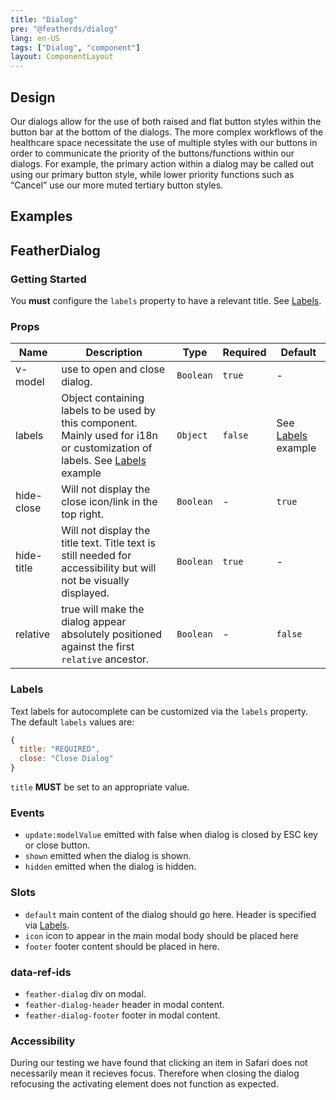 ```yaml
---
title: "Dialog"
pre: "@featherds/dialog"
lang: en-US
tags: ["Dialog", "component"]
layout: ComponentLayout
---
```


## Design

Our dialogs allow for the use of both raised and flat button styles within the button bar at the bottom of the dialogs. The more complex workflows of the healthcare space necessitate the use of multiple styles with our buttons in order to communicate the priority of the buttons/functions within our dialogs. For example, the primary action within a dialog may be called out using our primary button style, while lower priority functions such as “Cancel” use our more muted tertiary button styles.

## Examples

<Dialog-Examples />

## FeatherDialog

### Getting Started

You **must** configure the `labels` property to have a relevant title. See [Labels](#labels).

### Props

| Name       | Description                                                                                                                           | Type      | Required | Default                       |
| ---------- | ------------------------------------------------------------------------------------------------------------------------------------- | --------- | -------- | ----------------------------- |
| v-model    | use to open and close dialog.                                                                                                         | `Boolean` | `true`   | -                             |
| labels     | Object containing labels to be used by this component. Mainly used for i18n or customization of labels. See [Labels](#labels) example | `Object`  | `false`  | See [Labels](#labels) example |
| hide-close | Will not display the close icon/link in the top right.                                                                                | `Boolean` | -        | `true`                        |
| hide-title | Will not display the title text. Title text is still needed for accessibility but will not be visually displayed.                     | `Boolean` | `true`   | -                             |
| relative   | true will make the dialog appear absolutely positioned against the first `relative` ancestor.                                         | `Boolean` | -        | `false`                       |

### Labels

Text labels for autocomplete can be customized via the `labels` property. The default `labels` values are:

```js
{
  title: "REQUIRED",
  close: "Close Dialog"
}
```

`title` **MUST** be set to an appropriate value.

### Events

- `update:modelValue` emitted with false when dialog is closed by ESC key or close button.
- `shown` emitted when the dialog is shown.
- `hidden` emitted when the dialog is hidden.

### Slots

- `default` main content of the dialog should go here. Header is specified via [Labels](#labels).
- `icon` icon to appear in the main modal body should be placed here
- `footer` footer content should be placed in here.

### data-ref-ids

- `feather-dialog` div on modal.
- `feather-dialog-header` header in modal content.
- `feather-dialog-footer` footer in modal content.

### Accessibility

During our testing we have found that clicking an item in Safari does not necessarily mean it recieves focus. Therefore when closing the dialog refocusing the activating element does not function as expected.
